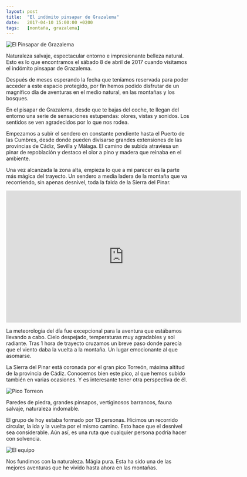 ```yaml
---
layout: post
title:  "El indómito pinsapar de Grazalema"
date:   2017-04-10 15:00:00 +0200
tags:	[montaña, grazalema]
---
```


![El Pinsapar de Grazalema][pinsapar]

Naturaleza salvaje, espectacular entorno e impresionante belleza natural.
Esto es lo que encontramos el sábado 8 de abril de 2017 cuando visitamos
el indómito pinsapar de Grazalema.

Después de meses esperando la fecha que teníamos reservada para poder acceder
a este espacio protegido, por fin hemos podido disfrutar de un magnífico día
de aventuras en el medio natural, en las montañas y los bosques.

<!--more-->

En el pisapar de Grazalema, desde que te bajas del coche, te llegan del entorno
una serie de sensaciones estupendas: olores, vistas y sonidos. Los sentidos se
ven agradecidos por lo que nos rodea.

Empezamos a subir el sendero en constante pendiente hasta el Puerto de las
Cumbres, desde donde pueden divisarse grandes extensiones de las provincias
de Cádiz, Sevilla y Málaga. El camino de subida atraviesa un pinar de
repoblación y destaco el olor a pino y madera que reinaba en el ambiente.

Una vez alcanzada la zona alta, empieza lo que a mi parecer es la parte más
mágica del trayecto. Un sendero a media ladera de la montaña que va
recorriendo, sin apenas desnivel, toda la falda de la Sierra del Pinar.

<center>
<iframe width="640" height="360"
	src="https://www.youtube-nocookie.com/embed/pHz9nw-txBQ?rel=0&amp;controls=0"
	frameborder="0" allowfullscreen>
</iframe>
</center>

La meteorología del día fue excepcional para la aventura que estábamos
llevando a cabo. Cielo despejado, temperaturas muy agradables y sol radiante.
Tras 1 hora de trayecto cruzamos un breve paso donde parecía que el viento
daba la vuelta a la montaña. Un lugar emocionante al que asomarse.

La Sierra del Pinar está coronada por el gran pico Torreón, máxima altitud
de la provincia de Cádiz. Conocemos bien este pico, al que hemos subido también
en varias ocasiones. Y es interesante tener otra perspectiva de él.

![Pico Torreon][torreon]

Paredes de piedra, grandes pinsapos, vertiginosos barrancos, fauna salvaje,
naturaleza indomable.

El grupo de hoy estaba formado por 13 personas. Hicimos un recorrido circular,
la ida y la vuelta por el mismo camino. Esto hace que el desnivel sea
considerable. Aún así, es una ruta que cualquier persona podría hacer con
solvencia.

![El equipo][equipo]

Nos fundimos con la naturaleza. Mágia pura. Esta ha sido una de las mejores
aventuras que he vivido hasta ahora en las montañas.

[pinsapar]:		{{site.url}}/assets/20170408-02-pinsapar.png
[torreon]:		{{site.url}}/assets/20170408-03-pinsapar-torreon.png
[equipo]:		{{site.url}}/assets/20170408-01-pinsapar-todos.png
